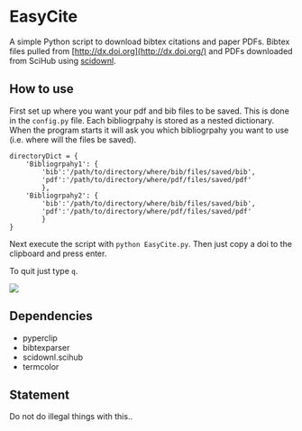 # EasyCite

A simple Python script to download bibtex citations and paper PDFs. Bibtex files pulled from [http://dx.doi.org](http://dx.doi.org/) and PDFs downloaded from SciHub using [scidownl](https://pypi.org/project/scidownl/). 

## How to use

First set up where you want your pdf and bib files to be saved. This is done in the `config.py` file. Each bibliogrpahy is stored as a nested dictionary. When the program starts it will ask you which bibliogrpahy you want to use (i.e. where will the files be saved). 

```
directoryDict = {
    'Bibliogrpahy1': {
        'bib':'/path/to/directory/where/bib/files/saved/bib',
        'pdf':'/path/to/directory/where/pdf/files/saved/pdf'
        },
    'Bibliogrpahy2': {
        'bib':'/path/to/directory/where/bib/files/saved/bib',
        'pdf':'/path/to/directory/where/pdf/files/saved/pdf'
        }
}
```

Next execute the script with `python EasyCite.py`. Then just copy a doi to the clipboard and press enter.

To quit just type `q`.

![](assets/EasyCite.gif)

## Dependencies

- pyperclip
- bibtexparser
- scidownl.scihub
- termcolor

## Statement

Do not do illegal things with this..